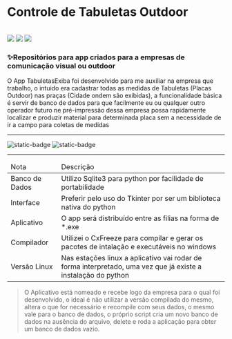 # Controle de Tabuletas Outdoor

<div class="tecnologias" style="display: inline;"></br>
<img src="https://img.shields.io/badge/Python-FFD43B?style=for-the-badge&logo=python&logoColor=white">
<img src="https://img.shields.io/badge/Tkinter-Interface-gray?style=for-the-badge">
<img src="https://img.shields.io/badge/Python--3.12-blue?style=for-the-badge">
</div>

### ✨Repositórios para app criados para a empresas de comunicação visual ou outdoor

O App TabuletasExiba foi desenvolvido para me auxiliar na empresa que trabalho, o intuido era cadastrar 
todas as medidas de Tabuletas (Placas Outdoor) nas praças (Cidade ondem são exibidas), a funcionalidade
básica é servir de banco de dados para que facilmente eu ou qualquer outro operador futuro ne pré-impressão
dessa empresa possa rapidamente localizar e produzir material para determinada placa sem a necessidade de ir
a campo para coletas de medidas

----

![static-badge](https://img.shields.io/badge/Versão--0.25-blue?style=for-the-badge)
![static-badge](https://img.shields.io/badge/Estável-blue?style=for-the-badge)

----

<table>
  <thead align="left">
    <tr>
      <td>Nota</td>
      <td>Descrição</td>
    </tr>
  </thead>
  <tbody>
    <tr>
      <td>Banco de Dados</td>
      <td>Utilizo Sqlite3 para python por facilidade de portabilidade</td>
    </tr>
    <tr>
      <td>Interface</td>
      <td>Preferir pelo uso do Tkinter por ser um biblioteca nativa do python</td>
    </tr>
    <tr>
      <td>Aplicativo</td>
      <td>O app será distribuído entre as filias na forma de *.exe</td>
    </tr>
    <tr>
      <td>Compilador</td>
      <td>Utilizei o CxFreeze para compilar e gerar os pacotes de intalação e executáveis no windows</td>
    </tr>
    <tr>
      <td>Versão Linux</td>
      <td>Nas estações linux a aplicativo vai rodar de forma interpretado, uma vez que já existe a instalação do python</td>
    </tr>
  </tbody>
    
</table>

> O Aplicativo está nomeado e recebe logo da empresa para o qual foi desenvolvido, 
> o ideal é não utilizar a versão compilada do mesmo, altera o que for necessário e
> recompile com seus dados, o mesmo vale para o banco de dados, o próprio script
> cria um novo banco de dados na ausência do arquivo, delete e roda a aplicação para
> obter um banco de dados vazio.





